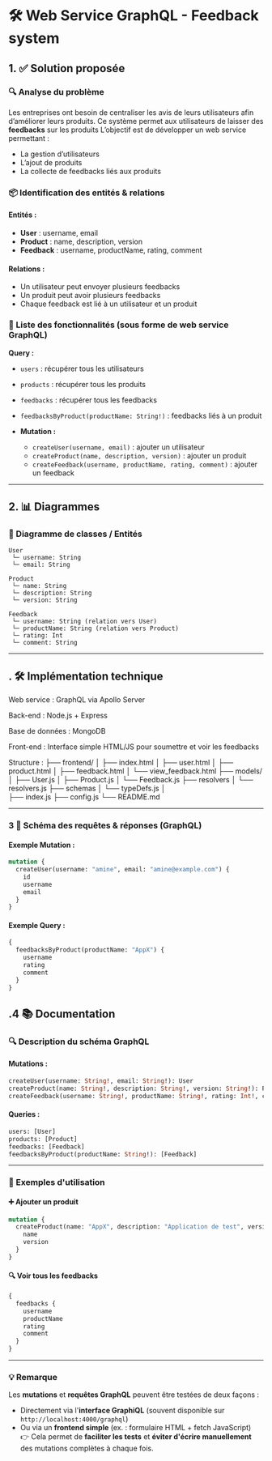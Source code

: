 
# 🛠️ Web Service GraphQL - Feedback system

## 1. ✅ Solution proposée

### 🔍 Analyse du problème
Les entreprises ont besoin de centraliser les avis de leurs utilisateurs afin d’améliorer leurs produits. Ce système permet aux utilisateurs de laisser des **feedbacks** sur les produits 
L’objectif est de développer un web service permettant :
- La gestion d’utilisateurs
- L’ajout de produits
- La collecte de feedbacks liés aux produits

### 📦 Identification des entités & relations

#### Entités :
- **User** : username, email
- **Product** : name, description, version
- **Feedback** : username, productName, rating, comment

#### Relations :
- Un utilisateur peut envoyer plusieurs feedbacks
- Un produit peut avoir plusieurs feedbacks
- Chaque feedback est lié à un utilisateur et un produit

### 🧩 Liste des fonctionnalités (sous forme de web service GraphQL)

**Query :**
  - `users` : récupérer tous les utilisateurs
  - `products` : récupérer tous les produits
  - `feedbacks` : récupérer tous les feedbacks
  - `feedbacksByProduct(productName: String!)` : feedbacks liés à un produit

- **Mutation :**
  - `createUser(username, email)` : ajouter un utilisateur
  - `createProduct(name, description, version)` : ajouter un produit
  - `createFeedback(username, productName, rating, comment)` : ajouter un feedback

---

## 2. 📊 Diagrammes

### 📘 Diagramme de classes / Entités

```
User
 └─ username: String
 └─ email: String

Product
 └─ name: String
 └─ description: String
 └─ version: String

Feedback
 └─ username: String (relation vers User)
 └─ productName: String (relation vers Product)
 └─ rating: Int
 └─ comment: String
```
---

## . 🛠️ Implémentation technique
Web service : GraphQL via Apollo Server

Back-end : Node.js + Express

Base de données : MongoDB

Front-end : Interface simple HTML/JS pour soumettre et voir les feedbacks

Structure :
├── frontend/
│   ├── index.html
│   ├── user.html
│   ├── product.html
│   ├── feedback.html
│   └── view_feedback.html
├── models/
│   ├── User.js
│   ├── Product.js
│   └── Feedback.js
├── resolvers
│      └──  resolvers.js
├── schemas
│      └──  typeDefs.js
│   
├── index.js
├── config.js
└── README.md

---
### 3 🔁 Schéma des requêtes & réponses (GraphQL)

#### Exemple Mutation :
```graphql
mutation {
  createUser(username: "amine", email: "amine@example.com") {
    id
    username
    email
  }
}
```

#### Exemple Query :
```graphql
{
  feedbacksByProduct(productName: "AppX") {
    username
    rating
    comment
  }
}
```

## .4 📚 Documentation

### 🔍 Description du schéma GraphQL

#### Mutations :
```graphql
createUser(username: String!, email: String!): User
createProduct(name: String!, description: String!, version: String!): Product
createFeedback(username: String!, productName: String!, rating: Int!, comment: String): Feedback
```

#### Queries :
```graphql
users: [User]
products: [Product]
feedbacks: [Feedback]
feedbacksByProduct(productName: String!): [Feedback]
```

---

### 📌 Exemples d'utilisation

#### ➕ Ajouter un produit
```graphql
mutation {
  createProduct(name: "AppX", description: "Application de test", version: "1.0") {
    name
    version
  }
}
```

#### 🔍 Voir tous les feedbacks
```graphql
{
  feedbacks {
    username
    productName
    rating
    comment
  }
}
```

---

### 💡 Remarque

Les **mutations** et **requêtes GraphQL** peuvent être testées de deux façons :  
- Directement via l'**interface GraphiQL** (souvent disponible sur `http://localhost:4000/graphql`)  
- Ou via un **frontend simple** (ex. : formulaire HTML + fetch JavaScript)  
👉 Cela permet de **faciliter les tests** et **éviter d'écrire manuellement** des mutations complètes à chaque fois.
